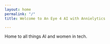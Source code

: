 ```yaml
---
layout: home
permalink: "/"
title: Welcome to An Eye 4 AI with Annielytics

---
```


Home to all things AI and women in tech.



